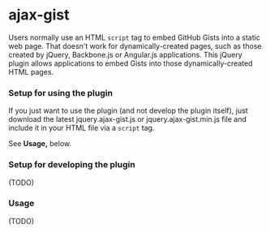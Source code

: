 # ajax-gist

Users normally use an HTML `script` tag to embed GitHub Gists into a static web page. That doesn't work for dynamically-created pages, such as those created by jQuery, Backbone.js or Angular.js applications. This jQuery plugin allows applications to embed Gists into those dynamically-created HTML pages.

### Setup for using the plugin

If you just want to use the plugin (and not develop the plugin itself), just download the latest jquery.ajax-gist.js or jquery.ajax-gist.min.js file and include it in your HTML file via a `script` tag.

See **Usage,** below.


### Setup for developing the plugin

(TODO)

### Usage

(TODO)

